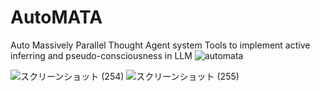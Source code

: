 # AutoMATA
Auto Massively Parallel Thought Agent system
Tools to implement active inferring and pseudo-consciousness in LLM
![automata](https://github.com/sudy-super/AutoMATA/assets/128252727/644fd848-276f-4dfd-9044-1ecaada5d178)


![スクリーンショット (254)](https://github.com/sudy-super/AutoMATA/assets/128252727/3fe8a618-a719-46d0-b059-769e1917ac59)
![スクリーンショット (255)](https://github.com/sudy-super/AutoMATA/assets/128252727/2a05bb62-bccc-4181-8d93-0d79dade2744)
